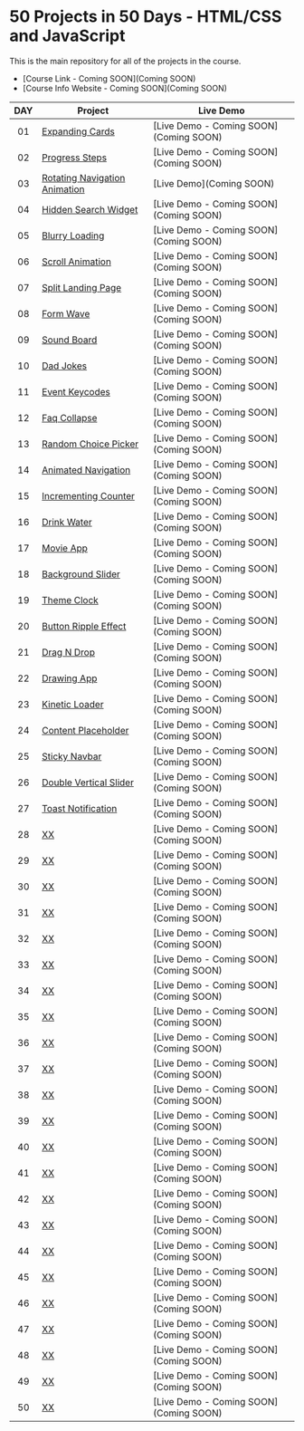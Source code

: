 # 50 Projects in 50 Days - HTML/CSS and JavaScript

This is the main repository for all of the projects in the course.

-   [Course Link - Coming SOON](Coming SOON)
-   [Course Info Website - Coming SOON](Coming SOON)

|  DAY  | Project                                                                                                                     | Live Demo                                                                         |
| :-: | --------------------------------------------------------------------------------------------------------------------------- | --------------------------------------------------------------------------------- |
| 01  | [Expanding Cards](https://github.com/JMBoulos12/HTML-CSS-JAVASCRIPT/tree/main/50projects50days/expanding-cards)                             | [Live Demo - Coming SOON](Coming SOON)               |
| 02  | [Progress Steps](https://github.com/JMBoulos12/HTML-CSS-JAVASCRIPT/tree/main/50projects50days/progress-steps)                               | [Live Demo - Coming SOON](Coming SOON)                |
| 03  | [Rotating Navigation Animation](https://github.com/JMBoulos12/HTML-CSS-JAVASCRIPT/tree/main/50projects50days/rotating-nav-animation)                       | [Live Demo](Coming SOON) |
| 04  | [Hidden Search Widget](https://github.com/JMBoulos12/HTML-CSS-JAVASCRIPT/tree/main/50projects50days/hidden-search)                          | [Live Demo - Coming SOON](Coming SOON)          |
| 05  | [Blurry Loading](https://github.com/JMBoulos12/HTML-CSS-JAVASCRIPT/tree/main/50projects50days/blurry-loading)                               | [Live Demo - Coming SOON](Coming SOON)                |
| 06  | [Scroll Animation](https://github.com/JMBoulos12/HTML-CSS-JAVASCRIPT/tree/main/50projects50days/scroll-animation)                               | [Live Demo - Coming SOON](Coming SOON)                |
| 07  | [Split Landing Page](https://github.com/JMBoulos12/HTML-CSS-JAVASCRIPT/tree/main/50projects50days/split-landing-page)                               | [Live Demo - Coming SOON](Coming SOON)                |
| 08  | [Form Wave](https://github.com/JMBoulos12/HTML-CSS-JAVASCRIPT/tree/main/50projects50days/Form-Wave)                               | [Live Demo - Coming SOON](Coming SOON)                |
| 09  | [Sound Board](https://github.com/JMBoulos12/HTML-CSS-JAVASCRIPT/tree/main/50projects50days/sound-board)                               | [Live Demo - Coming SOON](Coming SOON)                |
| 10  | [Dad Jokes](https://github.com/JMBoulos12/HTML-CSS-JAVASCRIPT/tree/main/50projects50days/dad-jokes)                               | [Live Demo - Coming SOON](Coming SOON)                |
| 11  | [Event Keycodes](https://github.com/JMBoulos12/HTML-CSS-JAVASCRIPT/tree/main/50projects50days/event-keycodes)                               | [Live Demo - Coming SOON](Coming SOON)                |
| 12  | [Faq Collapse](https://github.com/JMBoulos12/HTML-CSS-JAVASCRIPT/tree/main/50projects50days/faq-collapse)                               | [Live Demo - Coming SOON](Coming SOON)                |
| 13  | [Random Choice Picker](https://github.com/JMBoulos12/HTML-CSS-JAVASCRIPT/tree/main/50projects50days/random-choice-picker)                               | [Live Demo - Coming SOON](Coming SOON)                |
| 14  | [Animated Navigation](https://github.com/JMBoulos12/HTML-CSS-JAVASCRIPT/tree/main/50projects50days/animated-navigation)                               | [Live Demo - Coming SOON](Coming SOON)                |
| 15  | [Incrementing Counter](https://github.com/JMBoulos12/HTML-CSS-JAVASCRIPT/tree/main/50projects50days/incrementing-counter)                               | [Live Demo - Coming SOON](Coming SOON)                |
| 16  | [Drink Water](https://github.com/JMBoulos12/HTML-CSS-JAVASCRIPT/tree/main/50projects50days/drink-water)                               | [Live Demo - Coming SOON](Coming SOON)                |
| 17  | [Movie App](https://github.com/JMBoulos12/HTML-CSS-JAVASCRIPT/tree/main/50projects50days/movie-app)                               | [Live Demo - Coming SOON](Coming SOON)                |
| 18  | [Background Slider](https://github.com/JMBoulos12/HTML-CSS-JAVASCRIPT/tree/main/50projects50days/background-slider)                               | [Live Demo - Coming SOON](Coming SOON)                |
| 19  | [Theme Clock](https://github.com/JMBoulos12/HTML-CSS-JAVASCRIPT/tree/main/50projects50days/theme-clock)                               | [Live Demo - Coming SOON](Coming SOON)                |
| 20  | [Button Ripple Effect](https://github.com/JMBoulos12/HTML-CSS-JAVASCRIPT/tree/main/50projects50days/button-ripple-effect)                               | [Live Demo - Coming SOON](Coming SOON)                |
| 21  | [Drag N Drop](https://github.com/JMBoulos12/HTML-CSS-JAVASCRIPT/tree/main/50projects50days/drag-n-drop)                               | [Live Demo - Coming SOON](Coming SOON)                |
| 22  | [Drawing App](https://github.com/JMBoulos12/HTML-CSS-JAVASCRIPT/tree/main/50projects50days/drawing-app)                               | [Live Demo - Coming SOON](Coming SOON)                |
| 23  | [Kinetic Loader](https://github.com/JMBoulos12/HTML-CSS-JAVASCRIPT/tree/main/50projects50days/kinetic-loader)                               | [Live Demo - Coming SOON](Coming SOON)                |
| 24  | [Content Placeholder](https://github.com/JMBoulos12/HTML-CSS-JAVASCRIPT/tree/main/50projects50days/content-placeholder)                               | [Live Demo - Coming SOON](Coming SOON)                |
| 25  | [Sticky Navbar](https://github.com/JMBoulos12/HTML-CSS-JAVASCRIPT/tree/main/50projects50days/sticky-navigation%20)                               | [Live Demo - Coming SOON](Coming SOON)                |
| 26  | [Double Vertical Slider](https://github.com/JMBoulos12/HTML-CSS-JAVASCRIPT/tree/main/50projects50days/double-vertical-slider)                               | [Live Demo - Coming SOON](Coming SOON)                |
| 27  | [Toast Notification](https://github.com/JMBoulos12/HTML-CSS-JAVASCRIPT/tree/main/50projects50days/Toast%20Notification)                               | [Live Demo - Coming SOON](Coming SOON)                |
| 28  | [XX]()                               | [Live Demo - Coming SOON](Coming SOON)                |
| 29  | [XX]()                               | [Live Demo - Coming SOON](Coming SOON)                |
| 30  | [XX]()                               | [Live Demo - Coming SOON](Coming SOON)                |
| 31  | [XX]()                               | [Live Demo - Coming SOON](Coming SOON)                |
| 32  | [XX]()                               | [Live Demo - Coming SOON](Coming SOON)                |
| 33  | [XX]()                               | [Live Demo - Coming SOON](Coming SOON)                |
| 34  | [XX]()                               | [Live Demo - Coming SOON](Coming SOON)                |
| 35  | [XX]()                               | [Live Demo - Coming SOON](Coming SOON)                |
| 36  | [XX]()                               | [Live Demo - Coming SOON](Coming SOON)                |
| 37  | [XX]()                               | [Live Demo - Coming SOON](Coming SOON)                |
| 38  | [XX]()                               | [Live Demo - Coming SOON](Coming SOON)                |
| 39  | [XX]()                               | [Live Demo - Coming SOON](Coming SOON)                |
| 40  | [XX]()                               | [Live Demo - Coming SOON](Coming SOON)                |
| 41  | [XX]()                               | [Live Demo - Coming SOON](Coming SOON)                |
| 42  | [XX]()                               | [Live Demo - Coming SOON](Coming SOON)                |
| 43  | [XX]()                               | [Live Demo - Coming SOON](Coming SOON)                |
| 44  | [XX]()                               | [Live Demo - Coming SOON](Coming SOON)                |
| 45  | [XX]()                               | [Live Demo - Coming SOON](Coming SOON)                |
| 46  | [XX]()                               | [Live Demo - Coming SOON](Coming SOON)                |
| 47  | [XX]()                               | [Live Demo - Coming SOON](Coming SOON)                |
| 48  | [XX]()                               | [Live Demo - Coming SOON](Coming SOON)                |
| 49  | [XX]()                               | [Live Demo - Coming SOON](Coming SOON)                |
| 50  | [XX]()                               | [Live Demo - Coming SOON](Coming SOON)                |
